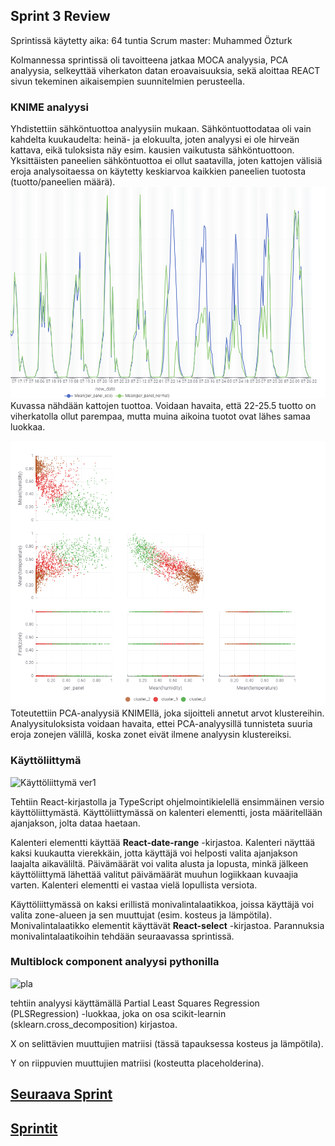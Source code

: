 ## Sprint 3 Review

Sprintissä käytetty aika: 64 tuntia
Scrum master: Muhammed Özturk

Kolmannessa sprintissä oli tavoitteena jatkaa MOCA analyysia, PCA analyysia, selkeyttää viherkaton datan eroavaisuuksia, sekä aloittaa REACT sivun tekeminen aikaisempien suunnitelmien perusteella.

### KNIME analyysi

Yhdistettiin sähköntuottoa analyysiin mukaan. Sähköntuottodataa oli vain kahdelta kuukaudelta: heinä- ja elokuulta, joten analyysi ei ole hirveän kattava, eikä tuloksista näy esim. kausien vaikutusta sähköntuottoon. Yksittäisten paneelien sähköntuottoa ei ollut saatavilla, joten kattojen välisiä eroja analysoitaessa on käytetty keskiarvoa kaikkien paneelien tuotosta (tuotto/paneelien määrä). 
![sähköntuootto](Images/tuotto.png)
Kuvassa nähdään kattojen tuottoa. Voidaan havaita, että 22-25.5 tuotto on viherkatolla ollut parempaa, mutta muina aikoina tuotot ovat lähes samaa luokkaa.

![Pca-analyysi](Images/matrix.png)
Toteutettiin PCA-analyysiä KNIMEllä, joka sijoitteli annetut arvot klustereihin. Analyysituloksista voidaan havaita, ettei PCA-analyysillä tunnisteta suuria eroja zonejen välillä, koska zonet eivät ilmene analyysin klustereiksi.


### Käyttöliittymä

![Käyttöliittymä ver1](Images/käyttisver1.gif)

Tehtiin React-kirjastolla ja TypeScript ohjelmointikielellä ensimmäinen versio käyttöliittymästä. Käyttöliittymässä on kalenteri elementti, josta määritellään ajanjakson, jolta dataa haetaan.

Kalenteri elementti käyttää **React-date-range** -kirjastoa. Kalenteri näyttää kaksi kuukautta vierekkäin, jotta käyttäjä voi helposti valita ajanjakson laajalta aikaväliltä. Päivämäärät voi valita alusta ja lopusta, minkä jälkeen käyttöliittymä lähettää valitut päivämäärät muuhun logiikkaan kuvaajia varten. Kalenteri elementti ei vastaa vielä lopullista versiota.

Käyttöliittymässä on kaksi erillistä monivalintalaatikkoa, joissa käyttäjä voi valita zone-alueen ja sen muuttujat (esim. kosteus ja lämpötila). Monivalintalaatikko elementit käyttävät **React-select** -kirjastoa. Parannuksia monivalintalaatikoihin tehdään seuraavassa sprintissä.

### Multiblock component analyysi pythonilla
 
<img width="737" alt="pla" src="https://github.com/user-attachments/assets/b749cf30-f35d-4335-9f9d-349e1f09a7a8">

tehtiin analyysi käyttämällä Partial Least Squares Regression (PLSRegression) -luokkaa, joka on osa scikit-learnin (sklearn.cross_decomposition) kirjastoa.

X on selittävien muuttujien matriisi (tässä tapauksessa kosteus ja lämpötila).

Y on riippuvien muuttujien matriisi (kosteutta placeholderina).

## [Seuraava Sprint](SprintReview4.md)
## [Sprintit](SprintList.md)
